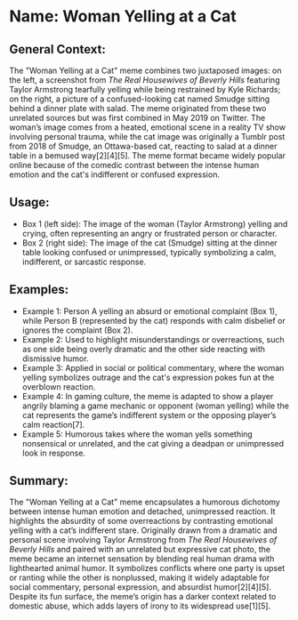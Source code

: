 # Name: Woman Yelling at a Cat

## General Context:
The "Woman Yelling at a Cat" meme combines two juxtaposed images: on the left, a screenshot from *The Real Housewives of Beverly Hills* featuring Taylor Armstrong tearfully yelling while being restrained by Kyle Richards; on the right, a picture of a confused-looking cat named Smudge sitting behind a dinner plate with salad. The meme originated from these two unrelated sources but was first combined in May 2019 on Twitter. The woman’s image comes from a heated, emotional scene in a reality TV show involving personal trauma, while the cat image was originally a Tumblr post from 2018 of Smudge, an Ottawa-based cat, reacting to salad at a dinner table in a bemused way[2][4][5]. The meme format became widely popular online because of the comedic contrast between the intense human emotion and the cat's indifferent or confused expression.

## Usage:
* Box 1 (left side): The image of the woman (Taylor Armstrong) yelling and crying, often representing an angry or frustrated person or character.
* Box 2 (right side): The image of the cat (Smudge) sitting at the dinner table looking confused or unimpressed, typically symbolizing a calm, indifferent, or sarcastic response.

## Examples:
* Example 1: Person A yelling an absurd or emotional complaint (Box 1), while Person B (represented by the cat) responds with calm disbelief or ignores the complaint (Box 2).
* Example 2: Used to highlight misunderstandings or overreactions, such as one side being overly dramatic and the other side reacting with dismissive humor.
* Example 3: Applied in social or political commentary, where the woman yelling symbolizes outrage and the cat's expression pokes fun at the overblown reaction.
* Example 4: In gaming culture, the meme is adapted to show a player angrily blaming a game mechanic or opponent (woman yelling) while the cat represents the game’s indifferent system or the opposing player’s calm reaction[7].
* Example 5: Humorous takes where the woman yells something nonsensical or unrelated, and the cat giving a deadpan or unimpressed look in response.

## Summary:
The "Woman Yelling at a Cat" meme encapsulates a humorous dichotomy between intense human emotion and detached, unimpressed reaction. It highlights the absurdity of some overreactions by contrasting emotional yelling with a cat’s indifferent stare. Originally drawn from a dramatic and personal scene involving Taylor Armstrong from *The Real Housewives of Beverly Hills* and paired with an unrelated but expressive cat photo, the meme became an internet sensation by blending real human drama with lighthearted animal humor. It symbolizes conflicts where one party is upset or ranting while the other is nonplussed, making it widely adaptable for social commentary, personal expression, and absurdist humor[2][4][5]. Despite its fun surface, the meme’s origin has a darker context related to domestic abuse, which adds layers of irony to its widespread use[1][5].